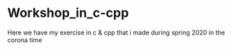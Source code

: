 # Workshop_in_c-cpp
Here we have my exercise in c & cpp that i made during spring 2020 in the corona time
